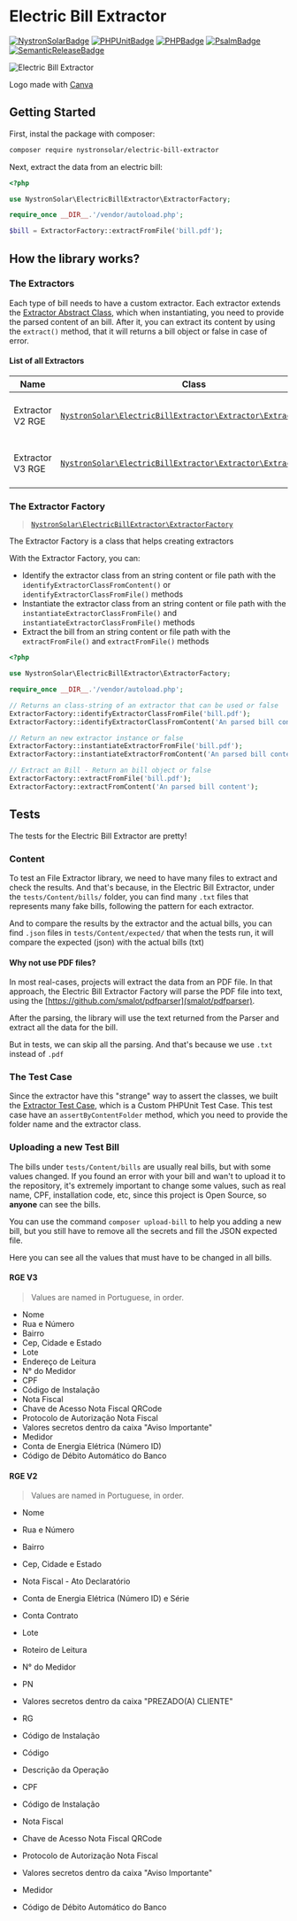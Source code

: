 # Electric Bill Extractor

[![NystronSolarBadge](https://img.shields.io/badge/⚡%20Powered%20By-Nystron%20Solar-yellow?style=for-the-badge)](https://github.com/NystronSolar)
[![PHPUnitBadge](https://img.shields.io/badge/✓%20PHPUnit-Tests-blue?style=for-the-badge)](https://phpunit.de/)
[![PHPBadge](https://img.shields.io/badge/🐘%20PHP-8.2-steelblue?style=for-the-badge)](https://php.net/)
[![PsalmBadge](https://img.shields.io/badge/📌%20Psalm-Static%20Analysis-red?style=for-the-badge)](https://psalm.dev/)
[![SemanticReleaseBadge](https://img.shields.io/badge/semantic--release-angular-e10079?logo=semantic-release&style=for-the-badge)](https://github.com/semantic-release/semantic-release)

![Electric Bill Extractor](https://github.com/NystronSolar/ElectricBillExtractor/assets/71853418/1b7a1590-c2ec-4e01-9a04-f96171a05350)

Logo made with [Canva](https://canva.com)

## Getting Started

First, instal the package with composer:

```bash
composer require nystronsolar/electric-bill-extractor
```

Next, extract the data from an electric bill:

```php
<?php

use NystronSolar\ElectricBillExtractor\ExtractorFactory;

require_once __DIR__.'/vendor/autoload.php';

$bill = ExtractorFactory::extractFromFile('bill.pdf');
```

## How the library works?

### The Extractors

Each type of bill needs to have a custom extractor. Each extractor extends the [Extractor Abstract Class](src/Extractor.php), which when instantiating, you need to provide the parsed content of an bill. After it, you can extract its content by using the `extract()` method, that it will returns a bill object or false in case of error.

#### List of all Extractors

| Name             | Class                                                                                             | Example                                                                                               |
|------------------|---------------------------------------------------------------------------------------------------|-------------------------------------------------------------------------------------------------------|
| Extractor V2 RGE | [`NystronSolar\ElectricBillExtractor\Extractor\ExtractorV2RGE`](src/Extractor/ExtractorV2RGE.php) | [From Official RGE Website](https://www.rge-rs.com.br/sites/rge-rs/files/2022-05/conta-rge.png)       |
| Extractor V3 RGE | [`NystronSolar\ElectricBillExtractor\Extractor\ExtractorV3RGE`](src/Extractor/ExtractorV3RGE.php) | [From Official RGE Website](https://www.rge-rs.com.br/sites/rge-rs/files/2022-04/novaconta-rge_0.png) |

### The Extractor Factory

> [`NystronSolar\ElectricBillExtractor\ExtractorFactory`](src/ExtractorFactory.php)

The Extractor Factory is a class that helps creating extractors

With the Extractor Factory, you can:

- Identify the extractor class from an string content or file path with the `identifyExtractorClassFromContent()` or `identifyExtractorClassFromFile()` methods
- Instantiate the extractor class from an string content or file path with the `instantiateExtractorClassFromFile()` and `instantiateExtractorClassFromFile()` methods
- Extract the bill from an string content or file path with the `extractFromFile()` and `extractFromFile()` methods

```php
<?php

use NystronSolar\ElectricBillExtractor\ExtractorFactory;

require_once __DIR__.'/vendor/autoload.php';

// Returns an class-string of an extractor that can be used or false
ExtractorFactory::identifyExtractorClassFromFile('bill.pdf');
ExtractorFactory::identifyExtractorClassFromContent('An parsed bill content');

// Return an new extractor instance or false
ExtractorFactory::instantiateExtractorFromFile('bill.pdf');
ExtractorFactory::instantiateExtractorFromContent('An parsed bill content');

// Extract an Bill - Return an bill object or false
ExtractorFactory::extractFromFile('bill.pdf');
ExtractorFactory::extractFromContent('An parsed bill content');
```

## Tests

The tests for the Electric Bill Extractor are pretty!

### Content

To test an File Extractor library, we need to have many files to extract and check the results. And that's because, in the Electric Bill Extractor, under the `tests/Content/bills/` folder, you can find many `.txt` files that represents many fake bills, following the pattern for each extractor.

And to compare the results by the extractor and the actual bills, you can find `.json` files in `tests/Content/expected/` that when the tests run, it will compare the expected (json) with the actual bills (txt)

#### Why not use PDF files?

In most real-cases, projects will extract the data from an PDF file. In that approach, the Electric Bill Extractor Factory will parse the PDF file into text, using the [https://github.com/smalot/pdfparser](smalot/pdfparser).

After the parsing, the library will use the text returned from the Parser and extract all the data for the bill.

But in tests, we can skip all the parsing. And that's because we use `.txt` instead of `.pdf`

### The Test Case

Since the extractor have this "strange" way to assert the classes, we built the [Extractor Test Case](tests/TestCase/ExtractorTestCase.php), which is a Custom PHPUnit Test Case. This test case have an `assertByContentFolder` method, which you need to provide the folder name and the extractor class.

### Uploading a new Test Bill

The bills under `tests/Content/bills` are usually real bills, but with some values changed. If you found an error with your bill and wan't to upload it to the repository, it's extremely important to change some values, such as real name, CPF, installation code, etc, since this project is Open Source, so **anyone** can see the bills.

You can use the command `composer upload-bill` to help you adding a new bill, but you still have to remove all the secrets and fill the JSON expected file.

Here you can see all the values that must have to be changed in all bills.

#### RGE V3

> Values are named in Portuguese, in order.

- Nome
- Rua e Número
- Bairro
- Cep, Cidade e Estado
- Lote
- Endereço de Leitura
- N° do Medidor
- CPF
- Código de Instalação
- Nota Fiscal
- Chave de Acesso Nota Fiscal QRCode
- Protocolo de Autorização Nota Fiscal
- Valores secretos dentro da caixa "Aviso Importante"
- Medidor
- Conta de Energia Elétrica (Número ID)
- Código de Débito Automático do Banco

#### RGE V2

> Values are named in Portuguese, in order.

- Nome
- Rua e Número
- Bairro
- Cep, Cidade e Estado
- Nota Fiscal - Ato Declaratório
- Conta de Energia Elétrica (Número ID) e Série
- Conta Contrato
- Lote
- Roteiro de Leitura
- N° do Medidor
- PN
- Valores secretos dentro da caixa "PREZADO(A) CLIENTE"
- RG
- Código de Instalação
- Código
- Descrição da Operação

- CPF
- Código de Instalação
- Nota Fiscal
- Chave de Acesso Nota Fiscal QRCode
- Protocolo de Autorização Nota Fiscal
- Valores secretos dentro da caixa "Aviso Importante"
- Medidor
- Código de Débito Automático do Banco
